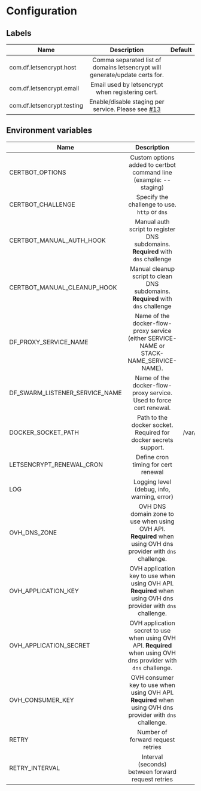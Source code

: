 # Configuration

## Labels

| Name                           |      Description                                                                       | Default   |
|--------------------------------|:--------------------------------------------------------------------------------------:|----------:|
| com.df.letsencrypt.host        | Comma separated list of domains letsencrypt will generate/update certs for.            |           |
| com.df.letsencrypt.email       | Email used by letsencrypt when registering cert.                                       |           |
| com.df.letsencrypt.testing     | Enable/disable staging per service. Please see [#13](https://github.com/n1b0r/docker-flow-proxy-letsencrypt/pull/13) |           |


## Environment variables

| Name                           |      Description                                                                       | Default   |
|--------------------------------|:--------------------------------------------------------------------------------------:|----------:|
| CERTBOT_OPTIONS                | Custom options added to certbot command line (example: --staging)                      |           |
| CERTBOT_CHALLENGE              | Specify the challenge to use. `http` or `dns`                                          | http      |
| CERTBOT_MANUAL_AUTH_HOOK       | Manual auth script to register DNS subdomains. **Required** with `dns` challenge       |           |
| CERTBOT_MANUAL_CLEANUP_HOOK    | Manual cleanup script to clean DNS subdomains. **Required** with `dns` challenge       |           |
| DF_PROXY_SERVICE_NAME          | Name of the docker-flow-proxy service (either SERVICE-NAME or STACK-NAME_SERVICE-NAME).| proxy     |
| DF_SWARM_LISTENER_SERVICE_NAME | Name of the docker-flow-proxy service. Used to force cert renewal.                     | swarm-listener |
| DOCKER_SOCKET_PATH             | Path to the docker socket. Required for docker secrets support.                        | /var/run/docker.sock      |
| LETSENCRYPT_RENEWAL_CRON       | Define cron timing for cert renewal                                                    | 30 2 * * * |
| LOG                            | Logging level (debug, info, warning, error)                                            | info      |
| OVH_DNS_ZONE                   | OVH DNS domain zone to use when using OVH API. **Required** when using OVH dns provider with `dns` challenge.                                         |           |
| OVH_APPLICATION_KEY            | OVH application key to use when using OVH API. **Required** when using OVH dns provider with `dns` challenge.                                         |           |
| OVH_APPLICATION_SECRET         | OVH application secret to use when using OVH API. **Required** when using OVH dns provider with `dns` challenge.                                      |           |
| OVH_CONSUMER_KEY               | OVH consumer key to use when using OVH API. **Required** when using OVH dns provider with `dns` challenge.                                      |           |
| RETRY                          | Number of forward request retries                                                      | 10        |
| RETRY_INTERVAL                 | Interval (seconds) between forward request retries                                     | 5         |
